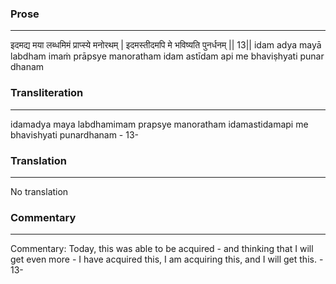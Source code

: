 ### Prose 
 --- 
इदमद्य मया लब्धमिमं प्राप्स्ये मनोरथम् |
इदमस्तीदमपि मे भविष्यति पुनर्धनम् || 13||
idam adya mayā labdham imaṁ prāpsye manoratham
idam astīdam api me bhaviṣhyati punar dhanam

### Transliteration 
 --- 
idamadya maya labdhamimam prapsye manoratham idamastidamapi me bhavishyati punardhanam - 13-

### Translation 
 --- 
No translation

### Commentary 
 --- 
Commentary: Today, this was able to be acquired - and thinking that I will get even more - I have acquired this, I am acquiring this, and I will get this. - 13-